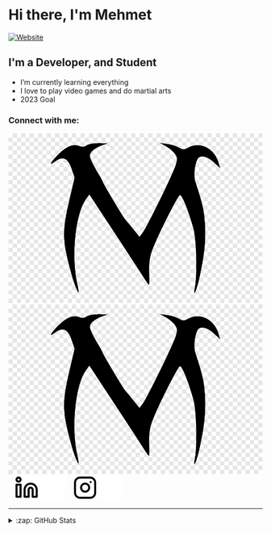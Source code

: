 # Hi there, I'm Mehmet
[![Website](https://img.shields.io/website?label=mehmetcyr.live&style=for-the-badge&url=http%3A%2F%2Fmehmetcyr.live)](http://mehmetcyr.live)

## I'm a Developer, and Student
- I’m currently learning everything
- I love to play video games and do martial arts
- 2023 Goal 
### Connect with me:

[![website](./img/Mharf.png)](http://mehmetcyr.live#gh-light-mode-only)
[![website](./img/Mharf.png)](https://mehmetcyr.live#gh-dark-mode-only)
&nbsp;&nbsp;
[![website](./img/linkedin-light.svg)](https://www.linkedin.com/in/mehmet-%C3%A7ay%C4%B1r-b03209251#gh-light-mode-only)
[![website](./img/linkedin-dark.svg)](https://www.linkedin.com/in/mehmet-%C3%A7ay%C4%B1r-b03209251#gh-dark-mode-only)
&nbsp;&nbsp;
[![website](./img/instagram-light.svg)](https://instagram.com/meadow0#gh-light-mode-only)
[![website](./img/instagram-dark.svg)](https://instagram.com/meadow0#gh-dark-mode-only)

---

<details>
  <summary>:zap: GitHub Stats</summary>

  <img align="left" alt="mehmet's GitHub Stats" src="" />

</details>

[website]: http://mehmetcyr.live